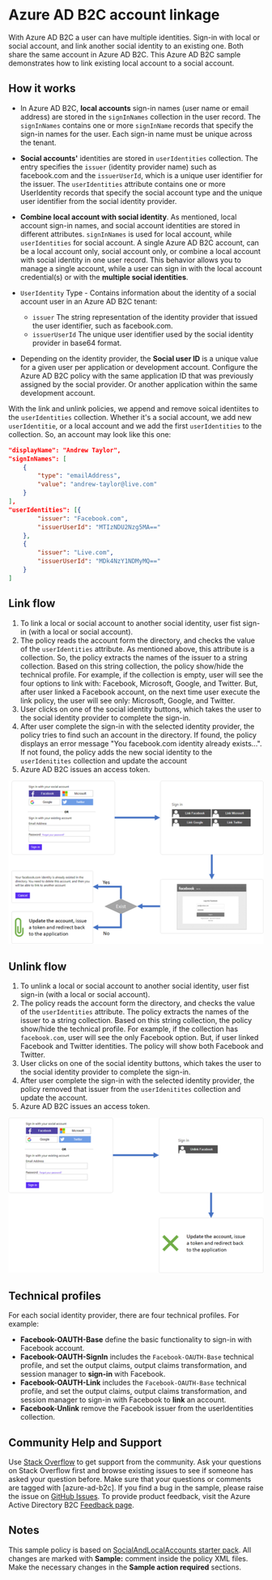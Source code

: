 # Azure AD B2C account linkage

With Azure AD B2C a user can have multiple identities. Sign-in with local or social account, and link another social identity to an existing one. Both share the same account in Azure AD B2C. This Azure AD B2C sample demonstrates how to link existing local account to a social account. 

## How it works
* In Azure AD B2C, **local accounts** sign-in names (user name or email address) are stored in the `signInNames` collection in the user record. The `signInNames` contains one or more `signInName` records that specify the sign-in names for the user. Each sign-in name must be unique across the tenant.

* **Social accounts'** identities are stored in `userIdentities` collection. The entry specifies the `issuer` (identity provider name) such as facebook.com and the `issuerUserId`, which is a unique user identifier for the issuer. The `userIdentities` attribute contains one or more UserIdentity records that specify the social account type and the unique user identifier from the social identity provider.

* **Combine local account with social identity**. As mentioned, local account sign-in names, and social account identities are stored in different attributes. `signInNames` is used for local account, while `userIdentities` for social account. A single Azure AD B2C account, can be a local account only, social account only, or combine a local account with social identity in one user record. This behavior allows you to manage a single account, while a user can sign in with the local account credential(s) or with the **multiple social identities**.

* `UserIdentity` Type - Contains information about the identity of a social account user in an Azure AD B2C tenant:
  * `issuer` The string representation of the identity provider that issued the user identifier, such as facebook.com.
  * `issuerUserId` The unique user identifier used by the social identity provider in base64 format.

* Depending on the identity provider, the **Social user ID** is a unique value for a given user per application or development account. Configure the Azure AD B2C policy with the same application ID that was previously assigned by the social provider. Or another application within the same development account.

With the link and unlink policies, we append and remove soical identiites to the `userIdentities` collection. Whether it's a social account, we add new `userIdentitie`, or a local account and we add the first `userIdentities` to the collection. So, an account may look like this one:
```JSON
"displayName": "Andrew Taylor",
"signInNames": [
    {
        "type": "emailAddress",
        "value": "andrew-taylor@live.com"
    }
],
"userIdentities": [{
        "issuer": "Facebook.com",
        "issuerUserId": "MTIzNDU2Nzg5MA=="
    },
    {
        "issuer": "Live.com",
        "issuerUserId": "MDk4NzY1NDMyMQ=="
    }
]
```


## Link flow
1. To link a local or social account to another social identity, user fist sign-in (with a local or social account).
1. The policy reads the account form the directory, and checks the value of the `userIdentities` attribute. As mentioned above, this attribute is a collection. So, the policy extracts the names of the issuer to a string collection. Based on this string collection, the policy show/hide the technical profile. For example, if the collection is empty, user will see the four options to link with: Facebook, Microsoft, Google, and Twitter. But, after user linked a Facebook account, on the next time user execute the link policy, the user will see only: Microsoft, Google, and Twitter.
1. User clicks on one of the social identity buttons, which takes the user to the social identity provider to complete the sign-in.
1. After user complete the sign-in with the selected identity provider, the policy tries to find such an account in the directory. If found, the policy displays an error message "You facebook.com identity already exists...". If not found, the policy adds the new social identity to the `userIdenitites` collection and update the account
1. Azure AD B2C issues an access token.

![Link flow](media/link-flow.png)

## Unlink flow
1. To unlink a local or social account to another social identity, user fist sign-in (with a local or social account).
1. The policy reads the account form the directory, and checks the value of the `userIdentities` attribute. The policy extracts the names of the issuer to a string collection. Based on this string collection, the policy show/hide the technical profile. For example, if the collection has `facebook.com`, user will see the only Facebook option. But, if user linked Facebook and Twitter identities. The policy will show both Facebook and Twitter.
1. User clicks on one of the social identity buttons, which takes the user to the social identity provider to complete the sign-in.
1. After user complete the sign-in with the selected identity provider, the policy removed that issuer from the  `userIdenitites` collection and update the account.
1. Azure AD B2C issues an access token.

![Link flow](media/unlink-flow.png)

## Technical profiles
For each social identity provider, there are four technical profiles. For example:
- **Facebook-OAUTH-Base** define the basic functionality to sign-in with Facebook account.
- **Facebook-OAUTH-SignIn** includes the `Facebook-OAUTH-Base` technical profile, and set the output claims, output claims transformation, and session manager to **sign-in** with Facebook.
- **Facebook-OAUTH-Link** includes the `Facebook-OAUTH-Base` technical profile, and set the output claims, output claims transformation, and session manager to sign-in with Facebook to **link** an account.
- **Facebook-Unlink** remove the Facebook issuer from the userIdentities collection.

## Community Help and Support
Use [Stack Overflow](https://stackoverflow.com/questions/tagged/azure-ad-b2c) to get support from the community. Ask your questions on Stack Overflow first and browse existing issues to see if someone has asked your question before. Make sure that your questions or comments are tagged with [azure-ad-b2c].
If you find a bug in the sample, please raise the issue on [GitHub Issues](https://github.com/azure-ad-b2c/samples/issues).
To provide product feedback, visit the Azure Active Directory B2C [Feedback page](https://feedback.azure.com/forums/169401-azure-active-directory?category_id=160596).

## Notes
This sample policy is based on [SocialAndLocalAccounts starter pack](https://github.com/Azure-Samples/active-directory-b2c-custom-policy-starterpack/tree/master/SocialAndLocalAccounts). All changes are marked with **Sample:** comment inside the policy XML files. Make the necessary changes in the **Sample action required** sections. 
